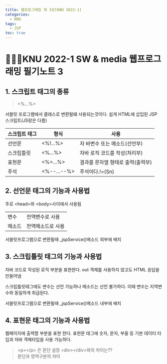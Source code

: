 ```yaml
---
title: 웹프로그래밍 제 3강[KNU 2022-1]
categories:
  - KNU
tags:
  - JSP
toc: true
---
```


# 👨‍💻🏫KNU 2022-1 SW & media 웹프로그래밍 필기노트 3

## 1. 스크립트 태그의 종류

> <%...%>

서블릿 프로그램에서 클래스로 변환될떄 사용되는것이다. 쉽게 HTML에 삽입된 JSP 스크립트(JS랑은 다름)

|스크립트 태그|형식|사용|
|-|-|-|
|선언문|<%!...%>|자 바변수 또는 메소드(선언부)|
|스크립틀릿|<%...%>|자바 로직 코드를 작성(처리부)|
|표현문|<%=...%>|결과를 문자열 형태로 출력(출력부)|
|주석|<%--...--%>|주석이다.!=(Sn)|
## 2. 선언문 태그의 기능과 사용법

주로 &lt;head&gt;와 &lt;body&gt;사이에서 사용됨

|||
|-|-|
|변수|전역변수로 사용|
|메소드|전역메소드로 사용|

서블릿프로그램으로 변환될때 _jspService()메소드 외부에 배치

## 3. 스크립틀릿 태그의 기능과 사용법

자바 코드로 작성된 로직 부분을 표현한다. out 객체를 사용하지 않고도 HTML 응답을 만들어냄

스크립틀릿태그에도 변수는 선언 가능하나 메소드는 선언 불가하다. 이때 변수는 지역변수와 동일하게 취급된다.

서블릿프로그램으로 변환될때 _jspService()메소드 내부에 배치

## 4. 표현문 태그의 기능과 사용법

웹페이지에 출력할 부분을 표현 한다.
표현문 태그에 숫자, 문자, 부울 등 기본 데이터 타입과 자바 객체타입을 사용 가능하다.

> &lt;p&gt;&lt;/p&gt; 은 문단 설정 &lt;div&gt;&lt;/div&gt;와의 차이는??<br> 문단과 영역구분의 차이